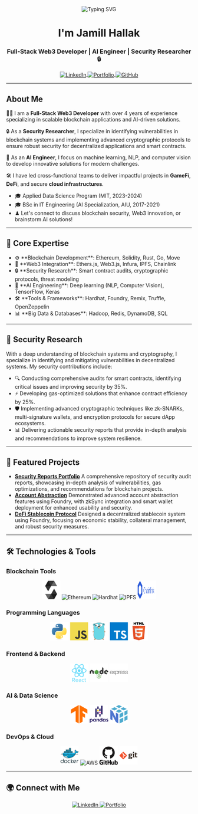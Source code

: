 <div align="center">
  <img src="https://readme-typing-svg.herokuapp.com?size=50&center=true&vCenter=true&width=800&height=100&lines=Hello+World+%F0%9F%91%8B;Olá+Mundo+%F0%9F%91%8B;Hallo+Welt%F0%9F%91%8B;مرحباً%F0%9F%91%8B" alt="Typing SVG">
</div>

<h1 align="center">I'm Jamill Hallak</h1>
<h3 align="center">Full-Stack Web3 Developer | AI Engineer | Security Researcher 🔒</h3>

<p align="center">
  <a href="https://www.linkedin.com/in/jamill-hallak/" target="_blank">
    <img align="center" src="https://www.vectorlogo.zone/logos/linkedin/linkedin-icon.svg" alt="LinkedIn" height="40" width="40" />
  </a>
  <a href="https://jamillhallak.com/" target="_blank">
    <img align="center" src="https://img.shields.io/badge/Portfolio-100000?style=for-the-badge&logo=Portfolio&logoColor=white&labelColor=0e75b6&color=0e75b6" alt="Portfolio" />
  </a>
  <a href="https://github.com/Jamill-hallak" target="_blank">
    <img align="center" src="https://img.shields.io/badge/GitHub-100000?style=for-the-badge&logo=github&logoColor=white&labelColor=black&color=black" alt="GitHub" />
  </a>
</p>

---

<h2>About Me</h2>
<p>

  👨‍💻 I am a **Full-Stack Web3 Developer** with over 4 years of experience specializing in scalable blockchain applications and AI-driven solutions.

  🔒 As a **Security Researcher**, I specialize in identifying vulnerabilities in blockchain systems and implementing advanced cryptographic protocols to ensure robust security for decentralized applications and smart contracts.


  🤖 As an **AI Engineer**, I focus on machine learning, NLP, and computer vision to develop innovative solutions for modern challenges.  

  🛠 I have led cross-functional teams to deliver impactful projects in **GameFi**, **DeFi**, and secure **cloud infrastructures**.
</p>
<ul>
  <li>🎓 Applied Data Science Program (MIT, 2023-2024)</li>
  <li>🎓 BSc in IT Engineering (AI Specialization, AIU, 2017-2021)</li>
  <li>♟ Let's connect to discuss blockchain security, Web3 innovation, or brainstorm AI solutions!</li>
</ul>

---

<h2>🌟 Core Expertise</h2>
<ul>
  <li>⚙️ **Blockchain Development**: Ethereum, Solidity, Rust, Go, Move</li>
  <li>🔗 **Web3 Integration**: Ethers.js, Web3.js, Infura, IPFS, Chainlink</li>
  <li>🔒 **Security Research**: Smart contract audits, cryptographic protocols, threat modeling</li>
  <li>🤖 **AI Engineering**: Deep learning (NLP, Computer Vision), TensorFlow, Keras</li>
  <li>🛠 **Tools & Frameworks**: Hardhat, Foundry, Remix, Truffle, OpenZeppelin</li>
  <li>📊 **Big Data & Databases**: Hadoop, Redis, DynamoDB, SQL</li>
</ul>

---

<h2>🔬 Security Research</h2>
<p>
  With a deep understanding of blockchain systems and cryptography, I specialize in identifying and mitigating vulnerabilities in decentralized systems. My security contributions include:
</p>
<ul>
  <li>🔍 Conducting comprehensive audits for smart contracts, identifying critical issues and improving security by 35%.</li>
  <li>⚡ Developing gas-optimized solutions that enhance contract efficiency by 25%.</li>
  <li>🛡 Implementing advanced cryptographic techniques like zk-SNARKs, multi-signature wallets, and encryption protocols for secure dApp ecosystems.</li>
  <li>📊 Delivering actionable security reports that provide in-depth analysis and recommendations to improve system resilience.</li>
</ul>

---

<h2>🚀 Featured Projects</h2>
<ul>
  <li>
    <a href="https://github.com/Jamill-hallak/Security-reports-portfolio" target="_blank"><strong>Security Reports Portfolio</strong></a>  
    A comprehensive repository of security audit reports, showcasing in-depth analysis of vulnerabilities, gas optimizations, and recommendations for blockchain projects.
  </li>
  <li>
    <a href="https://github.com/Jamill-hallak/Foundry-Account-Abstraction" target="_blank"><strong>Account Abstraction</strong></a>  
    Demonstrated advanced account abstraction features using Foundry, with zkSync integration and smart wallet deployment for enhanced usability and security.
  </li>
  <li>
    <a href="https://github.com/Jamill-hallak/Foundry_DeFi_StableCoin" target="_blank"><strong>DeFi Stablecoin Protocol</strong></a>  
    Designed a decentralized stablecoin system using Foundry, focusing on economic stability, collateral management, and robust security measures.
  </li>
</ul>

---

<h2>🛠️ Technologies & Tools</h2>

### Blockchain Tools
<p align="center">
  <img src="https://raw.githubusercontent.com/devicons/devicon/master/icons/solidity/solidity-original.svg" alt="Solidity" width="50" height="50" />
  <img src="https://www.vectorlogo.zone/logos/ethereum/ethereum-icon.svg" alt="Ethereum" width="50" height="50" />
  <img src="https://seeklogo.com/images/H/hardhat-logo-888739EBB4-seeklogo.com.png" alt="Hardhat" width="50" height="50" />
  <img src="https://upload.wikimedia.org/wikipedia/commons/1/18/Ipfs-logo-1024-ice-text.png" alt="IPFS" width="50" height="50" />
  <img src="https://raw.githubusercontent.com/smartcontractkit/chainlink/develop/docs/logo-chainlink-blue.svg" alt="Chainlink" width="50" height="50" />
</p>

### Programming Languages
<p align="center">
  <img src="https://raw.githubusercontent.com/devicons/devicon/master/icons/python/python-original.svg" alt="Python" width="50" height="50" />
  <img src="https://raw.githubusercontent.com/devicons/devicon/master/icons/javascript/javascript-original.svg" alt="JavaScript" width="50" height="50" />
  <img src="https://raw.githubusercontent.com/devicons/devicon/master/icons/go/go-original.svg" alt="GoLang" width="50" height="50" />
  <img src="https://raw.githubusercontent.com/devicons/devicon/master/icons/typescript/typescript-original.svg" alt="TypeScript" width="50" height="50" />
  <img src="https://raw.githubusercontent.com/devicons/devicon/master/icons/html5/html5-original-wordmark.svg" alt="HTML5" width="50" height="50" />
</p>

### Frontend & Backend
<p align="center">
  <img src="https://raw.githubusercontent.com/devicons/devicon/master/icons/react/react-original-wordmark.svg" alt="React" width="50" height="50" />
  <img src="https://raw.githubusercontent.com/devicons/devicon/master/icons/nodejs/nodejs-original-wordmark.svg" alt="Node.js" width="50" height="50" />
  <img src="https://raw.githubusercontent.com/devicons/devicon/master/icons/express/express-original-wordmark.svg" alt="Express.js" width="50" height="50" />
</p>

### AI & Data Science
<p align="center">
  <img src="https://raw.githubusercontent.com/devicons/devicon/master/icons/tensorflow/tensorflow-original.svg" alt="TensorFlow" width="50" height="50" />
  <img src="https://raw.githubusercontent.com/devicons/devicon/master/icons/pandas/pandas-original-wordmark.svg" alt="Pandas" width="50" height="50" />
  <img src="https://raw.githubusercontent.com/devicons/devicon/master/icons/numpy/numpy-original.svg" alt="NumPy" width="50" height="50" />
</p>

### DevOps & Cloud
<p align="center">
  <img src="https://raw.githubusercontent.com/devicons/devicon/master/icons/docker/docker-original-wordmark.svg" alt="Docker" width="50" height="50" />
  <img src="https://www.vectorlogo.zone/logos/amazon_aws/amazon_aws-icon.svg" alt="AWS" width="50" height="50" />
  <img src="https://raw.githubusercontent.com/devicons/devicon/master/icons/github/github-original-wordmark.svg" alt="GitHub" width="50" height="50" />
  <img src="https://raw.githubusercontent.com/devicons/devicon/master/icons/git/git-original-wordmark.svg" alt="Git" width="50" height="50" />
</p>

---

<h2>🌍 Connect with Me</h2>
<p align="center">
  <a href="https://www.linkedin.com/in/jamill-hallak/" target="_blank">
    <img src="https://www.vectorlogo.zone/logos/linkedin/linkedin-icon.svg" alt="LinkedIn" height="50" width="50" />
  </a>
  <a href="https://jamillhallak.com/" target="_blank">
    <img src="https://img.shields.io/badge/Portfolio-0e75b6?style=for-the-badge" alt="Portfolio" />
  </a>
</p>
